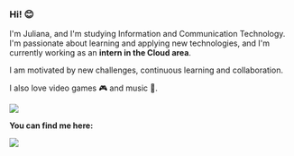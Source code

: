 <h3> Hi! 😊 </h3>

I'm Juliana, and I'm studying Information and Communication Technology. I'm passionate about learning and applying new technologies, and I'm currently working as an <b>intern in the Cloud area</b>.

I am motivated by new challenges, continuous learning and collaboration.

I also love video games 🎮 and music 🎵.

<img src="https://cutekawaiiresources.wordpress.com/wp-content/uploads/2014/08/31.gif"/>

<b>You can find me here:</b>

<div>
  <a href="https://www.linkedin.com/in/juliana-cardozo/"><img src= "https://img.shields.io/badge/linkedin-%230077B5.svg?style=for-the-badge&logo=linkedin&logoColor=white"/></a>
</div>
